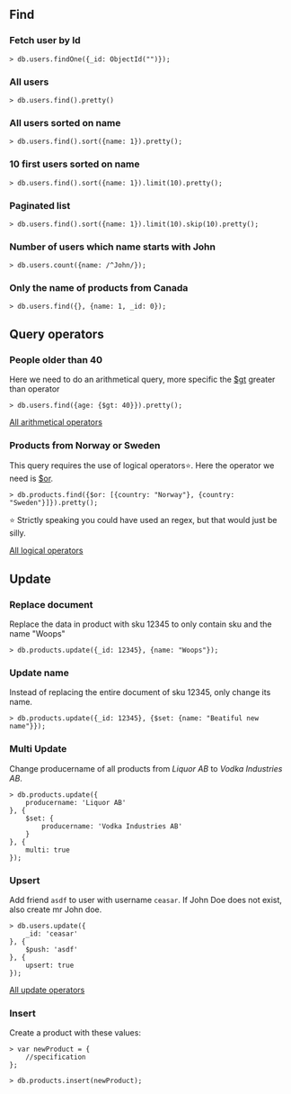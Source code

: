 ## Find

### Fetch user by Id

```
> db.users.findOne({_id: ObjectId("")});
```

### All users

```
> db.users.find().pretty()
```

### All users sorted on name

```
> db.users.find().sort({name: 1}).pretty();
```

### 10 first users sorted on name

```
> db.users.find().sort({name: 1}).limit(10).pretty();
```

### Paginated list

```
> db.users.find().sort({name: 1}).limit(10).skip(10).pretty();
```


### Number of users which name starts with John

```
> db.users.count({name: /^John/});
```

### Only the name of products from Canada

```
> db.users.find({}, {name: 1, _id: 0});
```

## Query operators

### People older than 40
Here we need to do an arithmetical query, more specific the [$gt](http://link.to.docs) greater than operator

```
> db.users.find({age: {$gt: 40}}).pretty();
```

[All arithmetical operators](http://link.to.docs)

### Products from Norway or Sweden
This query requires the use of logical operators:star:. Here the operator we need is [$or](http://link.to.docs).

```
> db.products.find({$or: [{country: "Norway"}, {country: "Sweden"}]}).pretty();
```

:star: Strictly speaking you could have used an regex, but that would just be silly.

[All logical operators](http://link.to.docs)

## Update

### Replace document
Replace the data in product with sku 12345 to only contain sku and the name "Woops"

```
> db.products.update({_id: 12345}, {name: "Woops"});
```

### Update name
Instead of replacing the entire document of sku 12345, only change its name.

```
> db.products.update({_id: 12345}, {$set: {name: "Beatiful new name"}});
```

### Multi Update
Change producername of all products from _Liquor AB_ to _Vodka Industries AB_.

```JS
> db.products.update({
    producername: 'Liquor AB'
}, {
    $set: {
        producername: 'Vodka Industries AB'
    }
}, {
    multi: true
});
```

### Upsert
Add friend `asdf` to user with username `ceasar`. If John Doe does not exist, also create mr John doe.

```
> db.users.update({
    _id: 'ceasar'
}, {
    $push: 'asdf'
}, {
    upsert: true
});
```
[All update operators](http://link.to.docs)

### Insert
Create a product with these values:
```
> var newProduct = {
    //specification
};
```
```
> db.products.insert(newProduct);
```
